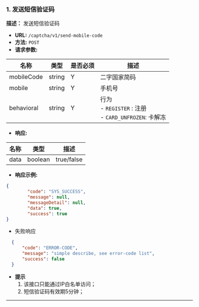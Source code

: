 ### 1. 发送短信验证码

**描述：**  发送短信验证码

- **URL:** `/captcha/v1/send-mobile-code`
- **方法:**  `POST`
- **请求参数:** 

| 名称             | 类型     | 是否必须 | 描述                |
|----------------|--------|------|-------------------|
| mobileCode | string | Y  | 二字国家简码 |
| mobile | string | Y  | 手机号 |
| behavioral | string | Y  | 行为<br /> - `REGISTER` :                  注册<br /> - `CARD_UNFROZEN`:        卡解冻 |


- **响应:**

| 名称                  | 类型    | 描述                                      |
| --------------------- | ------- |-----------------------------------------|
| data | boolean | true/false |


- **响应示例:**
```json
{
        "code": "SYS_SUCCESS",
        "message": null,
        "messageDetail": null,
        "data": true,
        "success": true
}
```
- 失败响应
```json
  {
      "code": "ERROR-CODE",
      "message": "simple describe, see error-code list",
      "success": false
  }
```

* **提示**
  1. 该接口只能通过IP白名单访问；
  2. 短信验证码有效期5分钟；



---



